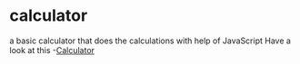 # calculator
 a basic calculator that does the calculations with help of JavaScript
Have a look at this -[Calculator](https://minhajiqball.github.io/calculator/)
